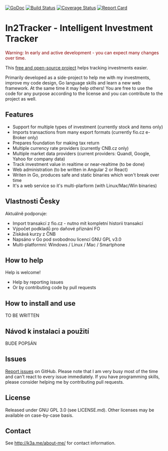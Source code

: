 [![GoDoc](https://godoc.org/github.com/k3a/in2tracker?status.svg)](https://godoc.org/github.com/k3a/in2tracker)
[![Build Status](https://travis-ci.org/k3a/in2tracker.svg?branch=master)](https://travis-ci.org/k3a/in2tracker)
[![Coverage Status](https://coveralls.io/repos/k3a/in2tracker/badge.svg?branch=master&service=github)](https://coveralls.io/github/k3a/go-arg?branch=master)
[![Report Card](https://goreportcard.com/badge/github.com/k3a/in2tracker)](https://goreportcard.com/report/github.com/k3a/in2tracker)

# In2Tracker - Intelligent Investment Tracker

<span style="color:darkred">Warning: In early and active development - you can expect many changes over time.</span>

This [free and open-source project](https://en.wikipedia.org/wiki/Free_software) helps tracking investments easier.

Primarily developed as a side-project to help me with my investments, improve my code design, Go language skills and learn a new web framework.
At the same time it may help others! You are free to use the code for any purpose according to the license and you can contribute to the project as well.

## Features

* Support for multiple types of investment (currently stock and items only)
* Imports transactions from many export formats (currently fio.cz e-Broker only)
* Prepares foundation for making tax return
* Multiple currency rate providers (currently CNB.cz only)
* Multiple market data providers (current providers: Quandl, Google, Yahoo for company data) 
* Track investment value in realtime or near-realtime (to be done)
* Web administration (to be written in Angular 2 or React)
* Writen in Go, produces safe and static binaries which won't break over time
* It's a web service so it's multi-plarform (with Linux/Mac/Win binaries)

## Vlastnosti Česky

Aktuálně podporuje:
* Import transakcí z fio.cz - nutno mít kompletní historii transakcí
* Výpočet podkladů pro daňové přiznání FO
* Získává kurzy z ČNB
* Napsáno v Go pod svobodnou licencí GNU GPL v3.0
* Multi-platformní: Windows / Linux / Mac / Smartphone

## How to help
Help is welcome!
* Help by reporting issues
* Or by contributing code by pull requests

## How to install and use
TO BE WRITTEN

## Návod k instalaci a použití
BUDE POPSÁN

## Issues

[Report issues](https://github.com/k3a/in2tracker/issues) on GitHub. 
Please note that I am very busy most of the time and can't react to every issue immediately.
If you have programming skills, please consider helping me by contributing pull requests.

## License

Released under GNU GPL 3.0 (see LICENSE.md).
Other licenses may be available on case-by-case basis.

## Contact

See http://k3a.me/about-me/ for contact information.

